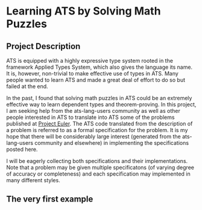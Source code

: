 # Learning ATS by Solving Math Puzzles

## Project Description

ATS is equipped with a highly expressive type system rooted
in the framework Applied Types System, which also gives the
language its name. It is, however, non-trivial to make effective
use of types in ATS. Many people wanted to learn ATS and made
a great deal of effort to do so but failed at the end.

In the past, I found that solving math puzzles in ATS could be an extremely
effective way to learn dependent types and theorem-proving.  In this
project, I am seeking help from the ats-lang-users community as well as
other people interested in ATS to translate into ATS some of the problems
published at [Project Euler](https://projecteuler.net). The ATS
code translated from the description of a problem is referred to as a
formal specification for the problem. It is my hope that there will be
considerably large interest (generated from the ats-lang-users community
and elsewhere) in implementing the specifications posted here.

I will be eagerly collecting both specifications and their implementations.
Note that a problem may be given multiple specificatons (of varying degree
of accuracy or completeness) and each specification may implemented in many
different styles.

## The very first example

